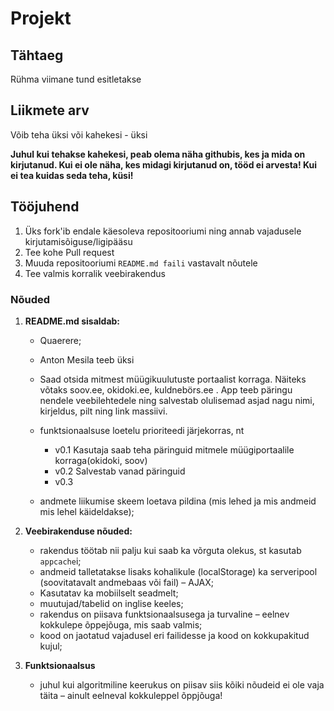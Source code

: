 # Projekt

## Tähtaeg

Rühma viimane tund esitletakse

## Liikmete arv
Võib teha üksi või kahekesi - üksi

**Juhul kui tehakse kahekesi, peab olema näha githubis, kes ja mida on kirjutanud. Kui ei ole näha, kes midagi kirjutanud on, tööd ei arvesta! Kui ei tea kuidas seda teha, küsi!**

## Tööjuhend
1. Üks fork'ib endale käesoleva repositooriumi ning annab vajadusele kirjutamisõiguse/ligipääsu
1. Tee kohe Pull request
1. Muuda repositooriumi `README.md faili` vastavalt nõutele
1. Tee valmis korralik veebirakendus

### Nõuded

1. **README.md sisaldab:**
    * Quaerere;
    * Anton Mesila teeb üksi
    * Saad otsida mitmest müügikuulutuste portaalist korraga. Näiteks võtaks soov.ee, okidoki.ee, kuldnebörs.ee . App teeb päringu nendele veebilehtedele ning
    salvestab olulisemad asjad nagu nimi, kirjeldus, pilt ning link massiivi.

    * funktsionaalsuse loetelu prioriteedi järjekorras, nt
        * v0.1 Kasutaja saab teha päringuid mitmele müügiportaalile korraga(okidoki, soov)
        * v0.2 Salvestab vanad päringuid
        * v0.3 
    * andmete liikumise skeem loetava pildina (mis lehed ja mis andmeid mis lehel käideldakse);

2. **Veebirakenduse nõuded:**
    * rakendus töötab nii palju kui saab ka võrguta olekus, st kasutab `appcache`i;
    * andmeid talletatakse lisaks kohalikule (localStorage) ka serveripool (soovitatavalt andmebaas või fail) – AJAX;
    * Kasutatav ka mobiilselt seadmelt;
    * muutujad/tabelid on inglise keeles;
    * rakendus on piisava funktsionaalsusega ja turvaline – eelnev kokkulepe õppejõuga, mis saab valmis;
    * kood on jaotatud vajadusel eri failidesse ja kood on kokkupakitud kujul;

3. **Funktsionaalsus**
    * juhul kui algoritmiline keerukus on piisav siis kõiki nõudeid ei ole vaja täita – ainult eelneval kokkuleppel õppjõuga!
